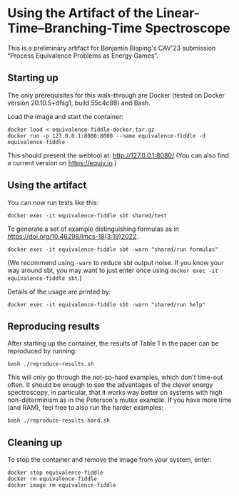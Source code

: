 # Using the Artifact of the Linear-Time–Branching-Time Spectroscope

This is a preliminary artifact for Benjamin Bisping's CAV'23 submission “Process Equivalence Problems as Energy Games”.

## Starting up

The only prerequisites for this walk-through are Docker (tested on Docker version 20.10.5+dfsg1, build 55c4c88) and Bash.

Load the image and start the container:

```
docker load < equivalence-fiddle-docker.tar.gz
docker run -p 127.0.0.1:8080:8080 --name equivalence-fiddle -d equivalence-fiddle
```

This should present the webtool at: http://127.0.0.1:8080/ (You can also find a current version on https://equiv.io.)

## Using the artifact

You can now run tests like this:

```
docker exec -it equivalence-fiddle sbt shared/test
```

To generate a set of example distinguishing formulas as in https://doi.org/10.46298/lmcs-18(3:19)2022.

```
docker exec -it equivalence-fiddle sbt -warn "shared/run formulas"
```

(We recommend using `-warn` to reduce sbt output noise. If you know your way around sbt, you may want to just enter once using `docker exec -it equivalence-fiddle sbt`.)

Details of the usage are printed by:

```
docker exec -it equivalence-fiddle sbt -warn "shared/run help"
```

## Reproducing results

After starting up the container, the results of Table 1 in the paper can be reproduced by running:

```
bash ./reproduce-results.sh
```

This will only go through the not-so-hard examples, which don't time-out often. It should be enough to see the advantages of the clever energy spectroscopy, in particular, that it works way better on systems with high non-determinism as in the Peterson's mutex example. If you have more time (and RAM), feel free to also run the harder examples:

```
bash ./reproduce-results-hard.sh
```



## Cleaning up

To stop the container and remove the image from your system, enter:

```
docker stop equivalence-fiddle
docker rm equivalence-fiddle
docker image rm equivalence-fiddle
```